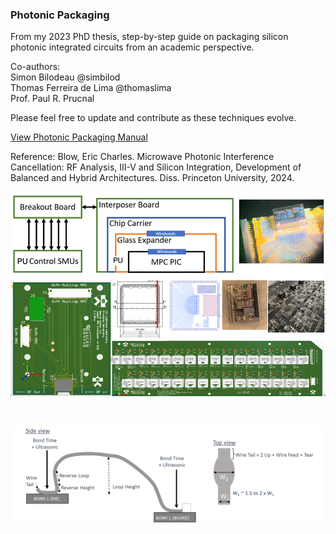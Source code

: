 ### Photonic Packaging

From my 2023 PhD thesis, step-by-step guide on packaging silicon photonic integrated circuits from an academic perspective. <br>

Co-authors: <br>
Simon Bilodeau @simbilod <br>
Thomas Ferreira de Lima @thomaslima <br>
Prof. Paul R. Prucnal <br>

Please feel free to update and contribute as these techniques evolve.

[View Photonic Packaging Manual](https://ericcblow.github.io/PhotonicPackaging/PhotonicPackagingProcessAndEtch.pdf)

Reference: Blow, Eric Charles. Microwave Photonic Interference Cancellation: RF Analysis, III-V and Silicon Integration, Development of Balanced and Hybrid Architectures. Diss. Princeton University, 2024. <br>

<p align="center">
  <img src="Figures/AppendixA/FigAppA01.png" alt="Description" width="1000">
</p>
<br>
<p align="center">
  <img src="Figures/AppendixA/FigAppA15.png" alt="Description" width="600">
</p>
